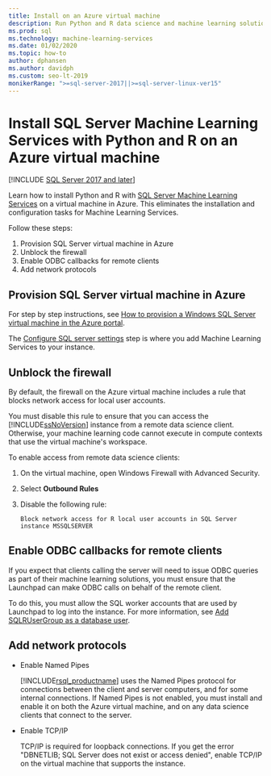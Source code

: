 ```yaml
---
title: Install on an Azure virtual machine
description: Run Python and R data science and machine learning solutions with SQL Server Machine Learning Services on a virtual machine in the Azure cloud.
ms.prod: sql
ms.technology: machine-learning-services
ms.date: 01/02/2020
ms.topic: how-to
author: dphansen
ms.author: davidph
ms.custom: seo-lt-2019
monikerRange: ">=sql-server-2017||>=sql-server-linux-ver15"
---
```

# Install SQL Server Machine Learning Services with Python and R on an Azure virtual machine
[!INCLUDE [SQL Server 2017 and later](../../includes/applies-to-version/sqlserver2017.md)]

Learn how to install Python and R with [SQL Server Machine Learning Services](../sql-server-machine-learning-services.md) on a virtual machine in Azure. This eliminates the installation and configuration tasks for Machine Learning Services.

Follow these steps:

1. Provision SQL Server virtual machine in Azure
1. Unblock the firewall
1. Enable ODBC callbacks for remote clients
1. Add network protocols

## Provision SQL Server virtual machine in Azure

For step by step instructions, see [How to provision a Windows SQL Server virtual machine in the Azure portal](/azure/virtual-machines/windows/sql/virtual-machines-windows-portal-sql-server-provision). 

The [Configure SQL server settings](/azure/virtual-machines/windows/sql/virtual-machines-windows-portal-sql-server-provision#3-configure-sql-server-settings) step is where you add Machine Learning Services to your instance.

<a name="firewall"></a>

## Unblock the firewall

By default, the firewall on the Azure virtual machine includes a rule that blocks network access for local user accounts.

You must disable this rule to ensure that you can access the [!INCLUDE[ssNoVersion](../../includes/ssnoversion-md.md)] instance from a remote data science client.  Otherwise, your machine learning code cannot execute in compute contexts that use the virtual machine's workspace.

To enable access from remote data science clients:

1. On the virtual machine, open Windows Firewall with Advanced Security.
2. Select **Outbound Rules**
3. Disable the following rule:
  
     `Block network access for R local user accounts in SQL Server instance MSSQLSERVER`
  
## Enable ODBC callbacks for remote clients

If you expect that clients calling the server will need to issue ODBC queries as part of their machine learning solutions, you must ensure that the Launchpad can make ODBC calls on behalf of the remote client. 

To do this, you must allow the SQL worker accounts that are used by Launchpad to log into the instance. For more information, see [Add SQLRUserGroup as a database user](../security/create-a-login-for-sqlrusergroup.md).

<a name="network"></a>

## Add network protocols

+ Enable Named Pipes
  
  [!INCLUDE[rsql_productname](../../includes/rsql-productname-md.md)] uses the Named Pipes protocol for connections between the client and server computers, and for some internal connections. If Named Pipes is not enabled, you must install and enable it on both the Azure virtual machine, and on any data science clients that connect to the server.
  
+ Enable TCP/IP

  TCP/IP is required for loopback connections. If you get the error "DBNETLIB; SQL Server does not exist or access denied", enable TCP/IP on the virtual machine that supports the instance.
